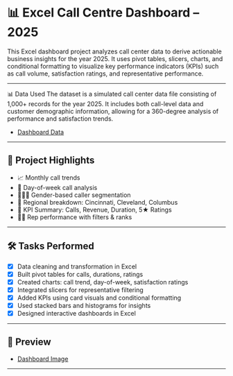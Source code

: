 # 📊 Excel Call Centre Dashboard – 2025

This Excel dashboard project analyzes call center data to derive actionable business insights for the year 2025. It uses pivot tables, slicers, charts, and conditional formatting to visualize key performance indicators (KPIs) such as call volume, satisfaction ratings, and representative performance.

---

📊 Data Used
The dataset is a simulated call center data file consisting of 1,000+ records for the year 2025. It includes both call-level data and customer demographic information, allowing for a 360-degree analysis of performance and satisfaction trends.

- <a href="https://github.com/f-clinton/customer-service-kpi-dashboard/blob/main/Call-Center-excel-project.xlsx">Dashboard Data</a> 

---

## 🧩 Project Highlights

- 📈 Monthly call trends
- 📅 Day-of-week call analysis
- 🧑‍🤝‍🧑 Gender-based caller segmentation
- 🌆 Regional breakdown: Cincinnati, Cleveland, Columbus
- 🎯 KPI Summary: Calls, Revenue, Duration, 5★ Ratings
- 🧑‍💼 Rep performance with filters & ranks

---

## 🛠 Tasks Performed

- [x] Data cleaning and transformation in Excel
- [x] Built pivot tables for calls, durations, ratings
- [x] Created charts: call trend, day-of-week, satisfaction ratings
- [x] Integrated slicers for representative filtering
- [x] Added KPIs using card visuals and conditional formatting
- [x] Used stacked bars and histograms for insights
- [x] Designed interactive dashboards in Excel

---

## 📸 Preview

- <a href="https://github.com/f-clinton/customer-service-kpi-dashboard/blob/main/Dashboard-Image.png">Dashboard Image</a> 
---

